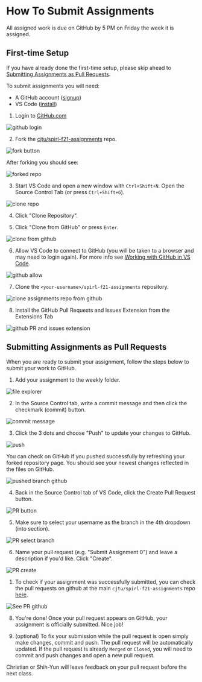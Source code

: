 # How To Submit Assignments

All assigned work is due on GitHub by 5 PM on Friday the week it is assigned.

## First-time Setup

If you have already done the first-time setup, please skip ahead to [Submitting Assignments as Pull Requests](#submitting-assignments-as-pull-requests).

To submit assignments you will need:

- A GitHub account ([signup](https://github.com/signup))
- VS Code ([install](https://code.visualstudio.com/download))

1) Login to [GitHub.com](https://github.com/login)

![github login](images/f21/gh_login.png)

2) Fork the [cjtu/spirl-f21-assignments](https://github.com/cjtu/spirl-f21-assignments) repo.

![fork button](images/f21/fork_button.png)

After forking you should see:

![forked repo](images/f21/forked-from.png)

3) Start VS Code and open a new window with `Ctrl+Shift+N`.  Open the Source Control Tab (or press `Ctrl+Shift+G`).

![clone repo](images/f21/clone-repo.png)

4) Click "Clone Repository".

5) Click "Clone from GitHub" or press `Enter`.

![clone from github](images/f21/clone_github.png)

6) Allow VS Code to connect to GitHub (you will be taken to a browser and may need to login again). For more info see [Working with GitHub in VS Code](https://code.visualstudio.com/docs/editor/github).

![github allow](images/f21/vscode_github_allow.png)

7) Clone the `<your-username>/spirl-f21-assignments` repository.

![clone assignments repo from github](images/f21/clone-from-github.png)

8) Install the GitHub Pull Requests and Issues Extension from the Extensions Tab

![github PR and issues extension](images/f21/github_pr_issues.png)

## Submitting Assignments as Pull Requests

When you are ready to submit your assignment, follow the steps below to submit your work to GitHub.

1) Add your assignment to the weekly folder.

![file explorer](images/f21/copy-file-in.png)

2) In the Source Control tab, write a commit message and then click the checkmark (commit) button.

![commit message](images/f21/commit-message.png)

3) Click the 3 dots and choose "Push" to update your changes to GitHub.

![push](images/f21/push.png)

You can check on GitHub if you pushed successfully by refreshing your forked repository page. You should see your newest changes reflected in the files on GitHub.

![pushed branch github](images/f21/github-pushed.png)

4) Back in the Source Control tab of VS Code, click the Create Pull Request button.

![PR button](images/f21/create-pull-request-button.png)

5) Make sure to select your username as the branch in the 4th dropdown (into section).

![PR select branch](images/f21/pull-request-select-your-branch.png)

6) Name your pull request (e.g. "Submit Assignment 0") and leave a description if you'd like. Click "Create".

![PR create](images/f21/pull-request-create.png)

1) To check if your assignment was successfully submitted, you can check the pull requests on github at the main `cjtu/spirl-f21-assignments` repo [here](https://github.com/cjtu/spirl-f21-assignments/pulls).

![See PR github](images/f21/see-pr-github.png)

8) You're done! Once your pull request appears on GitHub, your assignment is officially submitted. Nice job!

9) (optional) To fix your submission while the pull request is open simply make changes, commit and push. The pull request will be automatically updated. If the pull request is already `Merged` or `Closed`, you will need to commit and push changes and open a new pull request.

Christian or Shih-Yun will leave feedback on your pull request before the next class.
